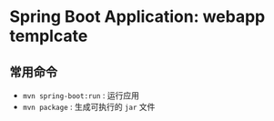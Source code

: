 # Spring Boot Application: webapp templcate

## 常用命令

- `mvn spring-boot:run` : 运行应用
- `mvn package` : 生成可执行的 `jar` 文件
